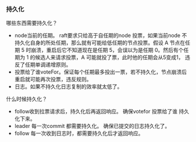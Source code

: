### 持久化


哪些东西需要持久化？
- node当前的任期。 raft要求只给高于自任期的node 投票，如果当前node 不持久化自身的所处任期，那么就有可能给低任期的节点投票。假设 A 节点在任期 5 时崩溃，重启后它不知道现在是任期 5，会误以为是任期 0。然后有个任期为 1 的候选人来请求投票，A 可能就投了票，此时他的任期会从5变成1， 违反了任期单调递增原则。 
- 投票给了谁voteFor。保证每个任期最多投出一票，若不持久化，节点崩溃后重启就可能再次投票，违反规则。
- 日志。如果不持久化日志复制的效率就太低了。


什么时候持久化？

- follow收到拉票请求后，持久化后再返回响应。 确保votefor 投票给了谁 持久化下来。
- leader 每一次commit 都需要持久化。 确保已提交的日志持久化了。
- follow 每一次收到日志时，都需要持久化后才返回响应。
